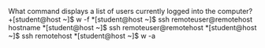 What command displays a list of users currently logged into the computer?
+[student@host ~]$ w -f
*[student@host ~]$ ssh remoteuser@remotehost hostname
*[student@host ~]$ ssh remoteuser@remotehost
*[student@host ~]$ ssh remotehost
*[student@host ~]$ w -a
